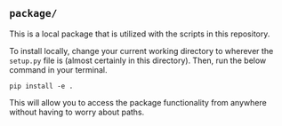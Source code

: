 ## `package/`

This is a local package that is utilized with the scripts in this repository.

To install locally, change your current working directory to wherever the `setup.py` file is (almost certainly in this directory).
Then, run the below command in your terminal.

```shell
pip install -e .
```

This will allow you to access the package functionality from anywhere without having to worry about paths.